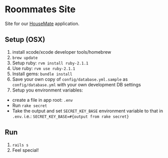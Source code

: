 Roommates Site
==============

Site for our [HouseMate](//github.com/elsom25/roommates) application.

Setup (OSX)
-----------

1. install xcode/xcode developer tools/homebrew
2. `brew update`
3. Setup ruby: `rvm install ruby-2.1.1`
4. Use ruby: `rvm use ruby-2.1.1`
5. Install gems: `bundle install`
6. Save your own copy of `config/database.yml.sample` as `config/database.yml` with your own development DB settings
7. Setup you environment variables:
  - create a file in app root: `.env`
  - Run `rake secret`
  - Take the output and set `SECRET_KEY_BASE` environment variable to that in `.env`. i.e.: `SECRET_KEY_BASE=#{output from rake secret}`

Run
---

1. `rails s`
2. Feel special!
